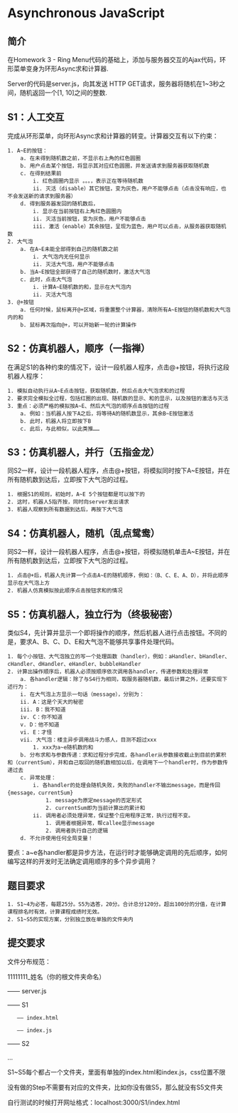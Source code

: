# Asynchronous JavaScript

## 简介
在Homework 3 - Ring Menu代码的基础上，添加与服务器交互的Ajax代码，环形菜单变身为环形Async求和计算器.


Server的代码是server.js，向其发送 HTTP GET请求，服务器将随机在1~3秒之间，随机返回一个[1, 10]之间的整数.


## S1：人工交互
完成从环形菜单，向环形Async求和计算器的转变。计算器交互有以下约束：

    1. A~E的按钮：
        a. 在未得到随机数之前，不显示右上角的红色圆圈
        b. 用户点击某个按钮，将显示其对应红色圆圈，并发送请求到服务器获取随机数
        c. 在得到结果前
            i. 红色圆圈内显示 。。。，表示正在等待随机数
            ii. 灭活（disable）其它按钮，变为灰色，用户不能够点击（点击没有响应，也不会发送新的请求到服务器）
        d. 得到服务器发回的随机数后，
            i. 显示在当前按钮右上角红色圆圈内
            ii. 灭活当前按钮，变为灰色，用户不能够点击
            iii. 激活（enable）其余按钮，呈现为蓝色，用户可以点击，从服务器获取随机数
    2. 大气泡
        a. 在A~E未能全部得到自己的随机数之前
            i. 大气泡内无任何显示
            ii. 灭活大气泡，用户不能够点击
        b. 当A~E按钮全部获得了自己的随机数时，激活大气泡
        c. 此时，点击大气泡
            i. 计算A~E随机数的和，显示在大气泡内
            ii. 灭活大气泡
    3. @+按钮
        a. 任何时候，鼠标离开@+区域，将重置整个计算器，清除所有A~E按钮的随机数和大气泡内的和
        b. 鼠标再次指向@+，可以开始新一轮的计算操作


## S2：仿真机器人，顺序（一指禅）
在满足S1的各种约束的情况下，设计一段机器人程序，点击@+按钮，将执行这段机器人程序：

    1. 模拟自动执行从A~E点击按钮，获取随机数，然后点击大气泡求和的过程
    2. 要求完全模拟全过程，包括红圈的出现、随机数的显示、和的显示，以及按钮的激活与灭活
    3. 重点：必须严格的模拟按A~E、然后大气泡的顺序点击按钮的过程
        a. 例如：当机器人按下A之后，将等待A的随机数显示，其余B~E按钮激活
        b. 此时，机器人将立即按下B
        c. 此后，与此相似，以此类推……


## S3：仿真机器人，并行（五指金龙）
同S2一样，设计一段机器人程序，点击@+按钮，将模拟同时按下A~E按钮，并在所有随机数到达后，立即按下大气泡的过程。

    1. 根据S1的规则，初始时，A~E 5个按钮都是可以按下的
    2. 这时，机器人5指齐按，同时向server发出请求
    3. 机器人观察到所有数据到达后，再按下大气泡

## S4：仿真机器人，随机（乱点鸳鸯）
同S2一样，设计一段机器人程序，点击@+按钮，将模拟随机单击A~E按钮，并在所有随机数到达后，立即按下大气泡的过程。

    1. 点击@+后，机器人先计算一个点击A~E的随机顺序，例如：（B、C、E、A、D），并将此顺序显示在大气泡上方
    2. 机器人仿真模拟按此顺序点击按钮求和的情况

## S5：仿真机器人，独立行为（终极秘密） 
类似S4，先计算并显示一个即将操作的顺序，然后机器人进行点击按钮。不同的是，要求A、B、C、D、E和大气泡不能够共享事件处理代码。 
    
    1. 每个小按钮、大气泡独立的写一个处理函数（handler），例如：aHandler、bHandler、cHandler、dHandler、eHandler、bubbleHandler
    2. 计算出操作顺序后，机器人必须按顺序依次调用各handler，传递参数和处理异常
        a. 各handler逻辑：除了与S4行为相同，取服务器随机数，最后计算之外，还要实现下述行为：
        i. 在大气泡上方显示一句话（message），分别为：
        ii. A：这是个天大的秘密
        iii. B：我不知道
        iv. C：你不知道
        v. D：他不知道
        vi. E：才怪
        vii. 大气泡：楼主异步调用战斗力感人，目测不超过xxx
            1. xxx为a~e随机数的和
        b. 分布求和与参数传递：求和过程分步完成，各handler从参数接收截止到目前的累积和（currentSum），并和自己取回的随机数相加以后，在调用下一个handler时，作为参数传递过去
        c. 异常处理：
            i. 各handler的处理会随机失败，失败的handler不输出message，而是传回{message，currentSum}
                1. message为原定message的否定形式
                2. currentSum即为当前计算出的累计和
            ii. 调用者必须处理异常，保证整个应用程序正常，执行过程不变。
                1. 调用者根据异常，帮callee显示message
                2. 调用者执行自己的逻辑
        d. 不允许使用任何全局变量！

要点：a~e各handler都是异步方法，在运行时才能够确定调用的先后顺序，如何编写这样的开发时无法确定调用顺序的多个异步调用？


## 题目要求
    1. S1~4为必答，每题25分。S5为选答，20分。合计总分120分。超出100分的分值，在计算课程排名时有效，计算课程成绩时无效。
    2. S1~S5的实现方案，分别独立放在单独的文件夹内

## 提交要求
文件分布规范：

11111111_姓名（你的根文件夹命名）

  —— server.js

  —— S1

       —— index.html

       —— index.js

  —— S2

  …

S1~S5每个都占一个文件夹，里面有单独的index.html和index.js，css位置不限

没有做的Step不需要有对应的文件夹，比如你没有做S5，那么就没有S5文件夹

自行测试的时候打开网址格式：localhost:3000/S1/index.html


